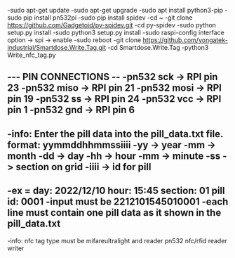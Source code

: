 -sudo apt-get update
-sudo apt-get upgrade
-sudo apt install python3-pip
-sudo pip install pn532pi
-sudo pip install spidev
-cd ~
-git clone https://github.com/Gadgetoid/py-spidev.git
-cd py-spidev
-sudo python setup.py install
-sudo python3 setup.py install
-sudo raspi-config interface option -> spi -> enable
-sudo reboot
-git clone https://github.com/yongatek-industrial/Smartdose.Write.Tag.git
-cd Smartdose.Write.Tag
-python3 Write_nfc_tag.py

--- PIN CONNECTIONS --
-pn532 sck -> RPI pin 23
-pn532 miso -> RPI pin 21
-pn532 mosi -> RPI pin 19
-pn532 ss -> RPI pin 24
-pn532 vcc -> RPI pin 1
-pn532 gnd -> RPI pin 6
-
-info: Enter the pill data into the pill_data.txt file. format: yymmddhhmmssiiii
-yy -> year
-mm -> month
-dd -> day
-hh -> hour
-mm -> minute
-ss -> section on grid
-iiii -> id for pill
-
-ex = day: 2022/12/10 hour: 15:45 section: 01 pill id: 0001
-input must be 2212101545010001
-each line must contain one pill data as it shown in the pill_data.txt
-
-info: nfc tag type must be mifareultralight and reader pn532 nfc/rfid reader writer
